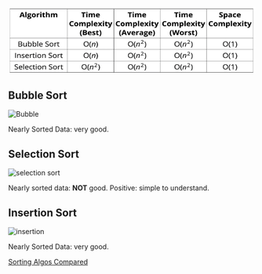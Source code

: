![Compare Sorting](/images/compareSorting.png)

## Bubble Sort

![Bubble](https://www.resultswebdev.com/wp-content/themes/results-website-design/uploads/bubble-sort-animation2.gif)

Nearly Sorted Data: very good.

## Selection Sort

![selection sort](https://codepumpkin.com/wp-content/uploads/2017/10/BubbleSort_Avg_case.gif)

Nearly sorted data: **NOT** good.
Positive: simple to understand.

## Insertion Sort

![insertion](https://miro.medium.com/max/600/1*bmfRxyIQZEK0Iu5T6YV1sw.gif)

Nearly Sorted Data: very good.

[Sorting Algos Compared](https://www.toptal.com/developers/sorting-algorithms)
